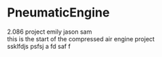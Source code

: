 # PneumaticEngine
2.086 project emily jason sam  
this is the start of the compressed air engine project  
ssklfdjs
psfsj
a
fd
saf
f  